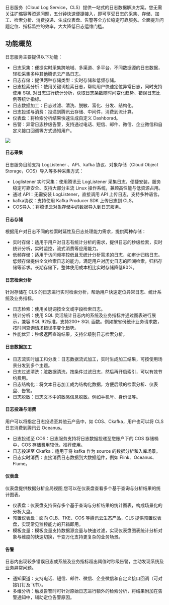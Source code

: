 日志服务（Cloud Log Service，CLS）提供一站式的日志数据解决方案。您无需关注扩缩容等资源问题，五分钟快速便捷接入，即可享受日志的采集、存储、加工、检索分析、消费投递、生成仪表盘、告警等全方位稳定可靠服务。全面提升问题定位、指标监控的效率，大大降低日志运维门槛。


## 功能概览

日志服务主要提供以下功能：

- 日志采集：便捷实时采集跨地域、多渠道、多平台、不同数据源的日志数据，轻松采集多种其他腾讯云产品日志。
- 日志存储：提供两种存储类型：实时存储和低频存储。
- 日志检索分析：使用关键词检索日志，帮助用户快速定位异常日志，同时支持使用 SQL 对日志进行统计分析，获取日志条数随时间变化趋势、错误日志比例等统计指标。
- 日志数据加工：日志过滤、清洗、脱敏、富化、分发、结构化。
- 日志投递与消费：投递到腾讯云存储、中间件，消费到流计算。
- 仪表盘：将检索分析结果快速生成自定义 Dashborad。
- 告警：异常日志秒级告警，支持通过电话、短信、邮件、微信、企业微信和自定义接口回调等方式通知用户。

![](https://qcloudimg.tencent-cloud.cn/raw/494195352bb346cbb9fb256b001c03e8.png)

#### 日志采集
日志服务目前支持 LogListener 、API、kafka 协议、对象存储（Cloud Object Storage，COS）导入等多种采集方式：
- Loglistener 实时采集：使用腾讯云 LogListener 采集日志，便捷安装，服务稳定可靠安全、支持大部分主流 Linux 操作系统，兼顾高性能与低资源占用。
- 通过 API：无需安装 LogListener，直接调用 API 上传日志，支持多种语言。
- kafka协议：支持使用 Kafka Producer SDK 上传日志到 CLS。
- COS导入：将腾讯云对象存储中的数据导入到日志服务。

#### 日志存储
根据用户对日志不同的检索时延性及日志处理能力需求，提供两种存储：
- 实时存储：适用于用户对日志有统计分析的需求，提供日志的秒级检索，实时统计分析，实时监控，流式消费等应用能力。
- 低频存储：适用于访问频率较低且无统计分析需求的日志，如审计归档日志。低频存储提供全文检索日志的能力，满足用户对历史日志的回溯检索，归档存储等诉求。长期存储下，整体使用成本相比实时存储降低80%。

#### 日志检索分析
针对存储在 CLS 的日志进行实时检索分析，帮助用户快速定位异常日志、统计系统及业务指标。
- 日志检索：使用关键词按全文或字段检索日志。
- 统计分析：使用 SQL 灵活统计日志内的系统及业务指标并通过图表进行展示，兼容 SQL 92标准，支持200+ SQL 函数。例如按省份统计业务请求数，按时间查询请求错误率变化趋势。
- 性能优异：秒级返回查询结果，支持亿级别日志检索分析。

#### 日志数据加工
- 日志流实时加工和分发：日志数据流式加工，实时生成加工结果，可按使用场景分发到多个主题。
- 日志过滤清洗：脏数据清洗，按条件过滤日志，然后再开启索引，可以有效节约费用。
- 日志结构化：将文本日志加工成为结构化数据，方便后续的检索分析、仪表盘、告警。
- 日志脱敏：日志文本中的敏感信息脱敏。例如手机号、身份证等。

#### 日志投递与消费
用户可以将指定日志投递至其他云产品中，如 COS、Ckafka，用户也可以将 CLS 日志消费到腾讯云 Oceanus。
- 日志投递至 COS：日志服务支持将日志数据投递至您账户下的 COS 存储桶中，COS 存储费用较低，推荐使用。
- 日志投递至 Ckafka：适用于将 kafka 作为 source 的数据分析和入库场景。
- 日志实时消费：直接消费日志数据到大数据组件，例如 Flink、Oceanus、Flume。

#### 仪表盘
仪表盘提供数据分析全局视图,您可以在仪表盘查看多个基于查询与分析结果的统计图表。
- 仪表盘：仪表盘支持保存多个基于查询与分析结果的统计图表，构成场景化的分析大盘。
- 预置仪表盘：面向 CLB、TKE、COS 等腾讯云生态产品，CLS 提供预置仪表盘，实现常见监控能力的开箱即用。
- 模板变量：模板变量支持数据源变量与快速过滤，实现仪表盘图表统计分析对象与维度的快速切换，千变万化支持更复杂的业务场景。

#### 告警
日志内出现较多错误日志或系统及业务指标超出阈值时秒级告警，主动发现系统及业务异常问题。
- 通知渠道：支持电话、短信、邮件、微信、企业微信和自定义接口回调（可对接钉钉及飞书）。
- 多维分析：触发告警时可针对原始日志进行额外的检索分析，将结果附加在告警通知中，辅助定位告警原因。
